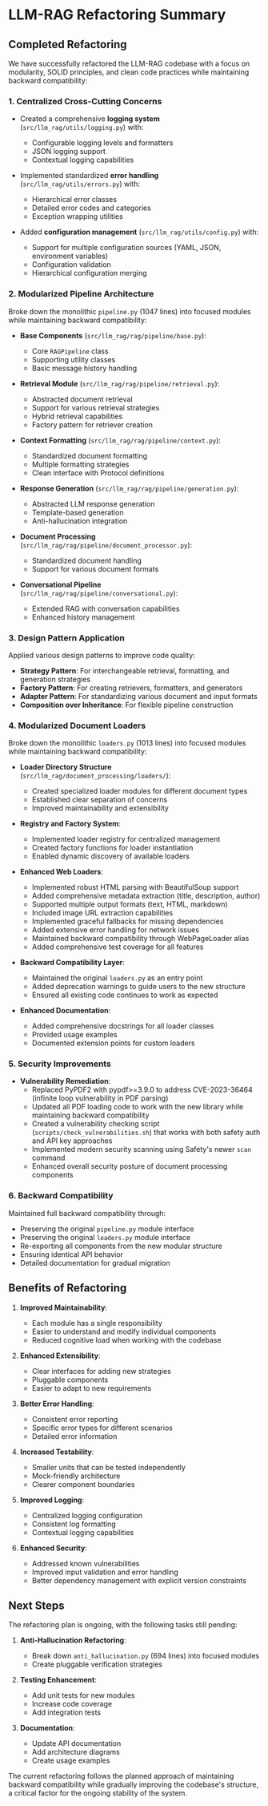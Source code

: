 # LLM-RAG Refactoring Summary

## Completed Refactoring

We have successfully refactored the LLM-RAG codebase with a focus on modularity, SOLID principles, and clean code practices while maintaining backward compatibility:

### 1. Centralized Cross-Cutting Concerns

- Created a comprehensive **logging system** (`src/llm_rag/utils/logging.py`) with:

  - Configurable logging levels and formatters
  - JSON logging support
  - Contextual logging capabilities

- Implemented standardized **error handling** (`src/llm_rag/utils/errors.py`) with:

  - Hierarchical error classes
  - Detailed error codes and categories
  - Exception wrapping utilities

- Added **configuration management** (`src/llm_rag/utils/config.py`) with:
  - Support for multiple configuration sources (YAML, JSON, environment variables)
  - Configuration validation
  - Hierarchical configuration merging

### 2. Modularized Pipeline Architecture

Broke down the monolithic `pipeline.py` (1047 lines) into focused modules while maintaining backward compatibility:

- **Base Components** (`src/llm_rag/rag/pipeline/base.py`):

  - Core `RAGPipeline` class
  - Supporting utility classes
  - Basic message history handling

- **Retrieval Module** (`src/llm_rag/rag/pipeline/retrieval.py`):

  - Abstracted document retrieval
  - Support for various retrieval strategies
  - Hybrid retrieval capabilities
  - Factory pattern for retriever creation

- **Context Formatting** (`src/llm_rag/rag/pipeline/context.py`):

  - Standardized document formatting
  - Multiple formatting strategies
  - Clean interface with Protocol definitions

- **Response Generation** (`src/llm_rag/rag/pipeline/generation.py`):

  - Abstracted LLM response generation
  - Template-based generation
  - Anti-hallucination integration

- **Document Processing** (`src/llm_rag/rag/pipeline/document_processor.py`):

  - Standardized document handling
  - Support for various document formats

- **Conversational Pipeline** (`src/llm_rag/rag/pipeline/conversational.py`):
  - Extended RAG with conversation capabilities
  - Enhanced history management

### 3. Design Pattern Application

Applied various design patterns to improve code quality:

- **Strategy Pattern**: For interchangeable retrieval, formatting, and generation strategies
- **Factory Pattern**: For creating retrievers, formatters, and generators
- **Adapter Pattern**: For standardizing various document and input formats
- **Composition over Inheritance**: For flexible pipeline construction

### 4. Modularized Document Loaders

Broke down the monolithic `loaders.py` (1013 lines) into focused modules while maintaining backward compatibility:

- **Loader Directory Structure** (`src/llm_rag/document_processing/loaders/`):

  - Created specialized loader modules for different document types
  - Established clear separation of concerns
  - Improved maintainability and extensibility

- **Registry and Factory System**:

  - Implemented loader registry for centralized management
  - Created factory functions for loader instantiation
  - Enabled dynamic discovery of available loaders

- **Enhanced Web Loaders**:

  - Implemented robust HTML parsing with BeautifulSoup support
  - Added comprehensive metadata extraction (title, description, author)
  - Supported multiple output formats (text, HTML, markdown)
  - Included image URL extraction capabilities
  - Implemented graceful fallbacks for missing dependencies
  - Added extensive error handling for network issues
  - Maintained backward compatibility through WebPageLoader alias
  - Added comprehensive test coverage for all features

- **Backward Compatibility Layer**:

  - Maintained the original `loaders.py` as an entry point
  - Added deprecation warnings to guide users to the new structure
  - Ensured all existing code continues to work as expected

- **Enhanced Documentation**:
  - Added comprehensive docstrings for all loader classes
  - Provided usage examples
  - Documented extension points for custom loaders

### 5. Security Improvements

- **Vulnerability Remediation**:
  - Replaced PyPDF2 with pypdf>=3.9.0 to address CVE-2023-36464 (infinite loop vulnerability in PDF parsing)
  - Updated all PDF loading code to work with the new library while maintaining backward compatibility
  - Created a vulnerability checking script (`scripts/check_vulnerabilities.sh`) that works with both safety auth and API key approaches
  - Implemented modern security scanning using Safety's newer `scan` command
  - Enhanced overall security posture of document processing components

### 6. Backward Compatibility

Maintained full backward compatibility through:

- Preserving the original `pipeline.py` module interface
- Preserving the original `loaders.py` module interface
- Re-exporting all components from the new modular structure
- Ensuring identical API behavior
- Detailed documentation for gradual migration

## Benefits of Refactoring

1. **Improved Maintainability**:

   - Each module has a single responsibility
   - Easier to understand and modify individual components
   - Reduced cognitive load when working with the codebase

2. **Enhanced Extensibility**:

   - Clear interfaces for adding new strategies
   - Pluggable components
   - Easier to adapt to new requirements

3. **Better Error Handling**:

   - Consistent error reporting
   - Specific error types for different scenarios
   - Detailed error information

4. **Increased Testability**:

   - Smaller units that can be tested independently
   - Mock-friendly architecture
   - Clearer component boundaries

5. **Improved Logging**:

   - Centralized logging configuration
   - Consistent log formatting
   - Contextual logging capabilities

6. **Enhanced Security**:
   - Addressed known vulnerabilities
   - Improved input validation and error handling
   - Better dependency management with explicit version constraints

## Next Steps

The refactoring plan is ongoing, with the following tasks still pending:

1. **Anti-Hallucination Refactoring**:

   - Break down `anti_hallucination.py` (694 lines) into focused modules
   - Create pluggable verification strategies

2. **Testing Enhancement**:

   - Add unit tests for new modules
   - Increase code coverage
   - Add integration tests

3. **Documentation**:
   - Update API documentation
   - Add architecture diagrams
   - Create usage examples

The current refactoring follows the planned approach of maintaining backward compatibility while gradually improving the codebase's structure, a critical factor for the ongoing stability of the system.
